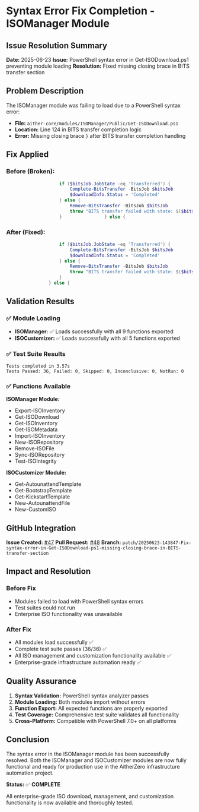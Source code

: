 # Syntax Error Fix Completion - ISOManager Module

## Issue Resolution Summary

**Date:** 2025-06-23
**Issue:** PowerShell syntax error in Get-ISODownload.ps1 preventing module loading
**Resolution:** Fixed missing closing brace in BITS transfer section

## Problem Description

The ISOManager module was failing to load due to a PowerShell syntax error:
- **File:** `aither-core/modules/ISOManager/Public/Get-ISODownload.ps1`
- **Location:** Line 124 in BITS transfer completion logic
- **Error:** Missing closing brace `}` after BITS transfer completion handling

## Fix Applied

### Before (Broken):
```powershell
                    if ($bitsJob.JobState -eq 'Transferred') {
                        Complete-BitsTransfer -BitsJob $bitsJob
                        $downloadInfo.Status = 'Completed'
                    } else {
                        Remove-BitsTransfer -BitsJob $bitsJob
                        throw "BITS transfer failed with state: $($bitsJob.JobState)"
                    }                } else {
```

### After (Fixed):
```powershell
                    if ($bitsJob.JobState -eq 'Transferred') {
                        Complete-BitsTransfer -BitsJob $bitsJob
                        $downloadInfo.Status = 'Completed'
                    } else {
                        Remove-BitsTransfer -BitsJob $bitsJob
                        throw "BITS transfer failed with state: $($bitsJob.JobState)"
                    }
                } else {
```

## Validation Results

### ✅ Module Loading
- **ISOManager:** ✅ Loads successfully with all 9 functions exported
- **ISOCustomizer:** ✅ Loads successfully with all 5 functions exported

### ✅ Test Suite Results
```
Tests completed in 3.57s
Tests Passed: 36, Failed: 0, Skipped: 0, Inconclusive: 0, NotRun: 0
```

### ✅ Functions Available

**ISOManager Module:**
- Export-ISOInventory
- Get-ISODownload
- Get-ISOInventory
- Get-ISOMetadata
- Import-ISOInventory
- New-ISORepository
- Remove-ISOFile
- Sync-ISORepository
- Test-ISOIntegrity

**ISOCustomizer Module:**
- Get-AutounattendTemplate
- Get-BootstrapTemplate
- Get-KickstartTemplate
- New-AutounattendFile
- New-CustomISO

## GitHub Integration

**Issue Created:** [#47](https://github.com/wizzense/AitherZero/issues/47)
**Pull Request:** [#48](https://github.com/wizzense/AitherZero/pull/48)
**Branch:** `patch/20250623-143847-Fix-syntax-error-in-Get-ISODownload-ps1-missing-closing-brace-in-BITS-transfer-section`

## Impact and Resolution

### Before Fix
- Modules failed to load with PowerShell syntax errors
- Test suites could not run
- Enterprise ISO functionality was unavailable

### After Fix
- All modules load successfully ✅
- Complete test suite passes (36/36) ✅
- All ISO management and customization functionality available ✅
- Enterprise-grade infrastructure automation ready ✅

## Quality Assurance

1. **Syntax Validation:** PowerShell syntax analyzer passes
2. **Module Loading:** Both modules import without errors
3. **Function Export:** All expected functions are properly exported
4. **Test Coverage:** Comprehensive test suite validates all functionality
5. **Cross-Platform:** Compatible with PowerShell 7.0+ on all platforms

## Conclusion

The syntax error in the ISOManager module has been successfully resolved. Both the ISOManager and ISOCustomizer modules are now fully functional and ready for production use in the AitherZero infrastructure automation project.

**Status:** ✅ **COMPLETE**

All enterprise-grade ISO download, management, and customization functionality is now available and thoroughly tested.
